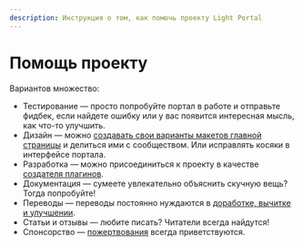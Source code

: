 ```yaml
---
description: Инструкция о том, как помочь проекту Light Portal
---
```


# Помощь проекту

Вариантов множество:

- Тестирование — просто попробуйте портал в работе и отправьте фидбек, если найдете ошибку или у вас появится интересная мысль, как что-то улучшить.
- Дизайн — можно [создавать свои варианты макетов главной страницы](./create-layout.md) и делиться ими с сообществом. Или исправлять косяки в интерфейсе портала.
- Разработка — можно присоединиться к проекту в качестве [создателя плагинов](../plugins/create-new.md).
- Документация — сумеете увлекательно объяснить скучную вещь? Тогда попробуйте!
- Переводы — переводы постоянно нуждаются в [доработке, вычитке и улучшении](https://ru.crowdin.com/project/light-portal).
- Статьи и отзывы — любите писать? Читатели всегда найдутся!
- Спонсорство — [пожертвования](https://ko-fi.com/dragomano) всегда приветствуются.
